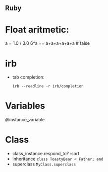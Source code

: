 Ruby
---

# Float aritmetic:

a = 1.0 / 3.0
6*a == a+a+a+a+a+a # false

# irb

* tab completion:
    ```
    irb --readline -r irb/completion
    ```

# Variables
@instance_variable

# Class

* class_instance.respond_to? :sort
* inheritance `class ToastyBear < Father; end`
* superclass `MyClass.superclass`

